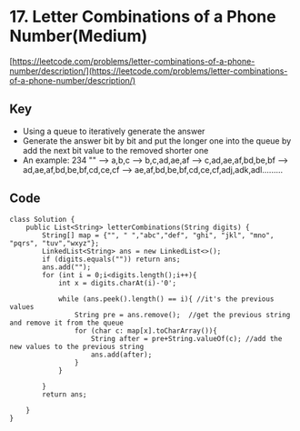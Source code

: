 # 17. Letter Combinations of a Phone Number(Medium)
[https://leetcode.com/problems/letter-combinations-of-a-phone-number/description/](https://leetcode.com/problems/letter-combinations-of-a-phone-number/description/)

## Key
* Using a queue to iteratively generate the answer
* Generate the answer bit by bit and put the longer one into the queue by add the next bit value to the removed shorter one
* An example: 234
"" --> a,b,c --> b,c,ad,ae,af --> c,ad,ae,af,bd,be,bf --> ad,ae,af,bd,be,bf,cd,ce,cf --> ae,af,bd,be,bf,cd,ce,cf,adj,adk,adl.........

## Code
```
class Solution {
    public List<String> letterCombinations(String digits) {      
        String[] map = {"", " ","abc","def", "ghi", "jkl", "mno", "pqrs", "tuv","wxyz"};
        LinkedList<String> ans = new LinkedList<>();
        if (digits.equals("")) return ans;
        ans.add("");
        for (int i = 0;i<digits.length();i++){
            int x = digits.charAt(i)-'0';
            
            while (ans.peek().length() == i){ //it's the previous values
                String pre = ans.remove();  //get the previous string and remove it from the queue
                for (char c: map[x].toCharArray()){
                    String after = pre+String.valueOf(c); //add the new values to the previous string
                    ans.add(after);
                }
            }
            
        }
        return ans;
        
    }
}
```
